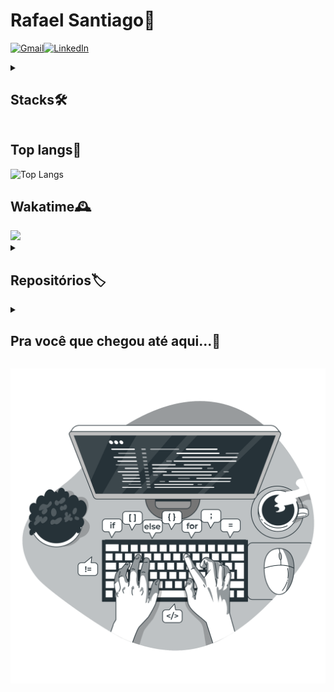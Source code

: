 # Rafael Santiago🖖

[![Gmail](https://img.shields.io/badge/Gmail-333333?style=for-the-badge&logo=gmail&logoColor=red)](mailto:rafael.santiago.silva.1405@gmail.com)[![LinkedIn](https://img.shields.io/badge/linkedin-%230077B5.svg?style=for-the-badge&logo=linkedin&logoColor=white)](https://www.linkedin.com/in/rafaelsantiagodev/)

<details>
<summary>

## Stacks🛠️

</summary>

### Frontend💻

![CSS3](https://img.shields.io/badge/css3-%231572B6.svg?style=for-the-badge&logo=css3&logoColor=white)![SASS](https://img.shields.io/badge/SASS-hotpink.svg?style=for-the-badge&logo=SASS&logoColor=white)![Bootstrap](https://img.shields.io/badge/bootstrap-%238511FA.svg?style=for-the-badge&logo=bootstrap&logoColor=white)![TailwindCSS](https://img.shields.io/badge/tailwindcss-%2338B2AC.svg?style=for-the-badge&logo=tailwind-css&logoColor=white)
![JavaScript](https://img.shields.io/badge/javascript-%23323330.svg?style=for-the-badge&logo=javascript&logoColor=%23F7DF1E)![jQuery](https://img.shields.io/badge/jquery-%230769AD.svg?style=for-the-badge&logo=jquery&logoColor=white)
![TypeScript](https://img.shields.io/badge/typescript-%23007ACC.svg?style=for-the-badge&logo=typescript&logoColor=white)![React](https://img.shields.io/badge/react-%2320232a.svg?style=for-the-badge&logo=react&logoColor=%2361DAFB)![Vite](https://img.shields.io/badge/vite-%23646CFF.svg?style=for-the-badge&logo=vite&logoColor=white)

### Backend⚙️

![NodeJS](https://img.shields.io/badge/node.js-6DA55F?style=for-the-badge&logo=node.js&logoColor=white)![Express.js](https://img.shields.io/badge/express.js-%23404d59.svg?style=for-the-badge&logo=express&logoColor=%2361DAFB)![Nodemon](https://img.shields.io/badge/NODEMON-%23323330.svg?style=for-the-badge&logo=nodemon&logoColor=%BBDEAD)
![PHP](https://img.shields.io/badge/php-%23777BB4.svg?style=for-the-badge&logo=php&logoColor=white)
![Java](https://img.shields.io/badge/java-%23ED8B00.svg?style=for-the-badge&logo=openjdk&logoColor=white)
![Python](https://img.shields.io/badge/python-3670A0?style=for-the-badge&logo=python&logoColor=ffdd54)

### Database💾

![MySQL](https://img.shields.io/badge/mysql-4479A1.svg?style=for-the-badge&logo=mysql&logoColor=white)![SQLite](https://img.shields.io/badge/sqlite-%2307405e.svg?style=for-the-badge&logo=sqlite&logoColor=white)![Microsoft Access](https://img.shields.io/badge/Microsoft_Access-A4373A?style=for-the-badge&logo=microsoft-access&logoColor=white)

### Documentação📃

![Figma](https://img.shields.io/badge/figma-%23F24E1E.svg?style=for-the-badge&logo=figma&logoColor=white)![Canva](https://img.shields.io/badge/Canva-%2300C4CC.svg?style=for-the-badge&logo=Canva&logoColor=white)

### DevOps🐧

![ESLint](https://img.shields.io/badge/ESLint-4B3263?style=for-the-badge&logo=eslint&logoColor=white)
![Postman](https://img.shields.io/badge/Postman-FF6C37?style=for-the-badge&logo=postman&logoColor=white)
![Git](https://img.shields.io/badge/git-%23F05033.svg?style=for-the-badge&logo=git&logoColor=white)![GitHub](https://img.shields.io/badge/github-%23121011.svg?style=for-the-badge&logo=github&logoColor=white)

### Deploy🚀

![Github Pages](https://img.shields.io/badge/github%20pages-121013?style=for-the-badge&logo=github&logoColor=white) ![Vercel](https://img.shields.io/badge/vercel-%23000000.svg?style=for-the-badge&logo=vercel&logoColor=white)

<!-- ### IA🤖 -->

</details>

## Top langs👾

![Top Langs](https://github-readme-stats-git-masterrstaa-rickstaa.vercel.app/api/top-langs/?username=rafaelsantiagosilva&hide=html,css&theme=dark&layout=donut&locale=pt-BR)

## Wakatime🕰️

<picture>
<source 
srcset="https://github-readme-stats.vercel.app/api/wakatime?username=rafa1405&theme=dark&layout=compact&locale=pt-BR&custom_title=____________________________________________________________" 
media="(prefers-color-scheme: dark)" 
/>

<source
srcset="https://github-readme-stats.vercel.app/api/wakatime?username=rafa1405&theme=transparent&layout=compact&locale=pt-BR&custom_title=____________________________________________________________"
media="(prefers-color-scheme: dark)"
/>

<img src="https://github-readme-stats.vercel.app/api/wakatime?username=rafa1405&theme=dark&layout=compact&locale=pt-BR&custom_title=____________________________________________________________">
</picture>

<details>
<summary>

## Repositórios🏷️

</summary>

### Próprios🏆

[![Readme Card](https://github-readme-stats.vercel.app/api/pin/?username=rafaelsantiagosilva&repo=MiniJogos&theme=dark&description_lines_count=2)](https://github.com/rafaelsantiagosilva/MiniJogos)

### Copiados😃

[![Readme Card](https://github-readme-stats.vercel.app/api/pin/?username=rafaelsantiagosilva&repo=Manual_Do_Dev&theme=dark&description_lines_count=2)](https://github.com/rafaelsantiagosilva/Manual_Do_Dev)

</details>

<details>
<summary>

## Pra você que chegou até aqui...🚀

</summary>

![Jokes Card](https://readme-jokes.vercel.app/api?hideBorder&bgColor=%23151516&textColor=%23fff&borderColor=%23fff&qColor=%23fff&aColor=%23686868&codeColor=%236DD561)![Quote](https://quotes-github-readme.vercel.app/api?type=horizontal&theme=dark&locale=pt-br)

</details>

![Codando](./typing.png)
